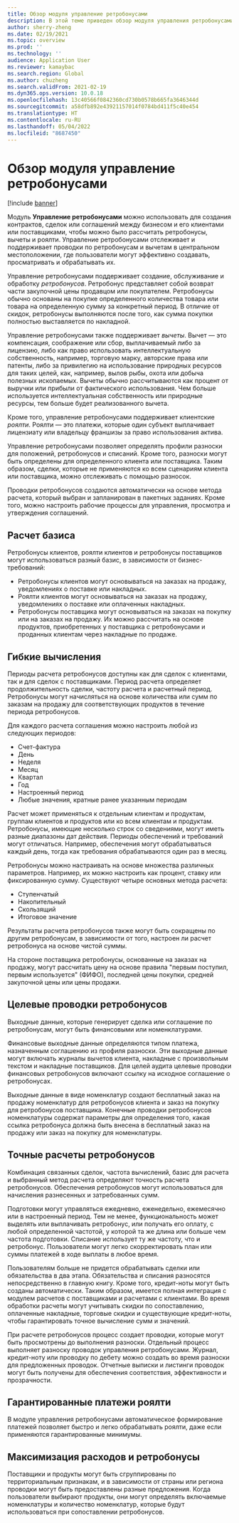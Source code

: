 ```yaml
---
title: Обзор модуля управление ретробонусами
description: В этой теме приведен обзор модуля управления ретробонусами для Microsoft Dynamics 365 Supply Chain Management.
author: sherry-zheng
ms.date: 02/19/2021
ms.topic: overview
ms.prod: ''
ms.technology: ''
audience: Application User
ms.reviewer: kamaybac
ms.search.region: Global
ms.author: chuzheng
ms.search.validFrom: 2021-02-19
ms.dyn365.ops.version: 10.0.18
ms.openlocfilehash: 13c40566f0842360cd730b0578b665fa3646344d
ms.sourcegitcommit: a58dfb892e43921157014f0784bd411f5c40e454
ms.translationtype: HT
ms.contentlocale: ru-RU
ms.lasthandoff: 05/04/2022
ms.locfileid: "8687450"
---
```

# <a name="rebate-management-module-overview"></a>Обзор модуля управление ретробонусами

[!include [banner](../includes/banner.md)]

Модуль **Управление ретробонусами** можно использовать для создания контрактов, сделок или соглашений между бизнесом и его клиентами или поставщиками, чтобы можно было рассчитать ретробонусы, вычеты и роялти. Управление ретробонусами отслеживает и поддерживает проводки по ретробонусам и вычетам в центральном местоположении, где пользователи могут эффективно создавать, просматривать и обрабатывать их.

Управление ретробонусами поддерживает создание, обслуживание и обработку *ретробонусов*. Ретробонус представляет собой возврат части закупочной цены продавцом или покупателем. Ретробонусы обычно основаны на покупке определенного количества товара или товара на определенную сумму за конкретный период. В отличие от скидок, ретробонусы выполняются после того, как сумма покупки полностью выставляется по накладной.

Управление ретробонусами также поддерживает *вычеты*. Вычет — это компенсация, соображение или сбор, выплачиваемый либо за лицензию, либо как право использовать интеллектуальную собственность, например, торговую марку, авторские права или патенты, либо за привилегию на использование природных ресурсов для таких целей, как, например, вылов рыбы, охота или добыча полезных ископаемых. Вычеты обычно рассчитываются как процент от выручки или прибыли от фактического использования. Чем больше используется интеллектуальная собственность или природные ресурсы, тем больше будет реализованного вычета.

Кроме того, управление ретробонусами поддерживает клиентские *роялти*. Роялти — это платежи, которые один субъект выплачивает лицензиату или владельцу франшизы за право использования актива.

Управление ретробонусами позволяет определять профили разноски для положений, ретробонусов и списаний. Кроме того, разноски могут быть определены для определенного клиента или поставщика. Таким образом, сделки, которые не применяются ко всем сценариям клиента или поставщика, можно отслеживать с помощью разносок.

Проводки ретробонусов создаются автоматически на основе метода расчета, который выбран и запланирован в пакетных заданиях. Кроме того, можно настроить рабочие процессы для управления, просмотра и утверждения соглашений.

## <a name="basis-calculation"></a>Расчет базиса

Ретробонусы клиентов, роялти клиентов и ретробонусы поставщиков могут использоваться разный базис, в зависимости от бизнес-требований:

- Ретробонусы клиентов могут основываться на заказах на продажу, уведомлениях о поставке или накладных.
- Роялти клиентов могут основываться на заказах на продажу, уведомлениях о поставке или оплаченных накладных.
- Ретробонусы поставщика могут основываться на заказах на покупку или на заказах на продажу. Их можно рассчитать на основе продуктов, приобретенных у поставщика с ретробонусами и проданных клиентам через накладные по продаже.

## <a name="flexible-calculations"></a>Гибкие вычисления

Периоды расчета ретробонусов доступны как для сделок с клиентами, так и для сделок с поставщиками. Период расчета определяет продолжительность сделки, частоту расчета и расчетный период. Ретробонусы могут начисляться на основе количества или сумм по заказам на продажу для соответствующих продуктов в течение периода ретробонусов.

Для каждого расчета соглашения можно настроить любой из следующих периодов:

- Счет-фактура
- День
- Неделя
- Месяц
- Квартал
- Год
- Настроенный период
- Любые значения, кратные ранее указанным периодам

Расчет может применяться к отдельным клиентам и продуктам, группам клиентов и продуктов или ко всем клиентам и продуктам. Ретробонусы, имеющие несколько строк со сведениями, могут иметь разные диапазоны дат действия. Периоды обеспечений и требований могут отличаться. Например, обеспечения могут обрабатываться каждый день, тогда как требования обрабатываются один раз в месяц.

Ретробонусы можно настраивать на основе множества различных параметров. Например, их можно настроить как процент, ставку или фиксированную сумму. Существуют четыре основных метода расчета:

- Ступенчатый
- Накопительный
- Скользящий
- Итоговое значение

Результаты расчета ретробонусов также могут быть сокращены по другим ретробонусам, в зависимости от того, настроен ли расчет ретробонуса на основе чистой суммы.

На стороне поставщика ретробонусы, основанные на заказах на продажу, могут рассчитать цену на основе правила "первым поступил, первым используется" (ФИФО), последней цены покупки, средней закупочной цены или цены продажи.

## <a name="rebate-target-transactions"></a>Целевые проводки ретробонусов

Выходные данные, которые генерирует сделка или соглашение по ретробонусам, могут быть финансовыми или номенклатурами.

Финансовые выходные данные определяются типом платежа, назначенным соглашению из профиля разноски. Эти выходные данные могут включать журналы вычетов клиента, накладные с произвольным текстом и накладные поставщиков. Для целей аудита целевые проводки финансовых ретробонусов включают ссылку на исходное соглашение о ретробонусах.

Выходные данные в виде номенклатур создают бесплатный заказ на продажу номенклатур для ретробонусов клиента и заказ на покупку для ретробонусов поставщика. Конечные проводки ретробонусов номенклатуры содержат параметры для определения того, какая ссылка ретробонуса должна быть внесена в бесплатный заказ на продажу или заказ на покупку для номенклатуры.

## <a name="accurate-rebate-calculations"></a>Точные расчеты ретробонусов

Комбинация связанных сделок, частота вычислений, базис для расчета и выбранный метод расчета определяют точность расчета ретробонусов. Обеспечения ретробонусов могут использоваться для начисления разнесенных и затребованных сумм.

Подготовки могут управляться ежедневно, еженедельно, ежемесячно или в настроенный период. Тем не менее, функциональность может выделять или выплачивать ретробонус, или получать его оплату, с любой определенной частотой, у которой та же длина или больше чем частота подготовки. Списание использует ту же частоту, что и ретробонус. Пользователи могут легко скорректировать план или суммы платежей в ходе выплаты в любое время.

Пользователям больше не придется обрабатывать сделки или обязательства в два этапа. Обязательства и списания разносятся непосредственно в главную книгу. Кроме того, кредит-ноты могут быть созданы автоматически. Таким образом, имеется полная интеграция с модулем расчетов с поставщиками и расчетами с клиентами. Во время обработки расчеты могут учитывать скидки по сопоставлению, оплаченные накладные, торговые скидки и существующие кредит-ноты, чтобы гарантировать точное вычисление сумм и значений.

При расчете ретробонусов процесс создает проводки, которые могут быть просмотрены до выполнения разноски. Отдельный процесс выполняет разноску проводок управления ретробонусами. Журнал, кредит-ноту или проводку по дебету можно создать во время разноски для предложенных проводок. Отчетные выписки и листинги проводок могут быть получены для обеспечения соответствия, эффективности и прозрачности.

## <a name="guaranteed-royalty-payments"></a>Гарантированные платежи роялти

В модуле управления ретробонусами автоматическое формирование платежей позволяет быстро и легко обрабатывать роялти, даже если применяются гарантированные минимумы.

## <a name="maximizing-spend-versus-rebates"></a>Максимизация расходов и ретробонусы

Поставщики и продукты могут быть сгруппированы по территориальным признакам, и в зависимости от страны или региона проводки могут быть предоставлены разные предложения. Когда пользователи выбирают продукты, они могут определять включаемые номенклатуры и количество номенклатур, которые будут использоваться при сопоставлении ретробонусов.
